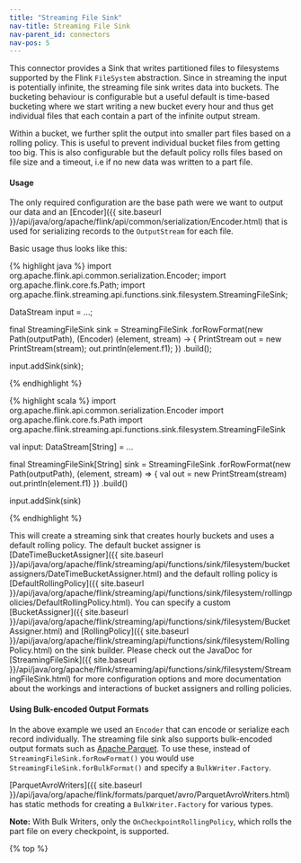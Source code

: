 ```yaml
---
title: "Streaming File Sink"
nav-title: Streaming File Sink
nav-parent_id: connectors
nav-pos: 5
---
```

<!--
Licensed to the Apache Software Foundation (ASF) under one
or more contributor license agreements.  See the NOTICE file
distributed with this work for additional information
regarding copyright ownership.  The ASF licenses this file
to you under the Apache License, Version 2.0 (the
"License"); you may not use this file except in compliance
with the License.  You may obtain a copy of the License at

  http://www.apache.org/licenses/LICENSE-2.0

Unless required by applicable law or agreed to in writing,
software distributed under the License is distributed on an
"AS IS" BASIS, WITHOUT WARRANTIES OR CONDITIONS OF ANY
KIND, either express or implied.  See the License for the
specific language governing permissions and limitations
under the License.
-->

This connector provides a Sink that writes partitioned files to filesystems
supported by the Flink `FileSystem` abstraction. Since in streaming the input
is potentially infinite, the streaming file sink writes data into buckets. The
bucketing behaviour is configurable but a useful default is time-based
bucketing where we start writing a new bucket every hour and thus get
individual files that each contain a part of the infinite output stream.

Within a bucket, we further split the output into smaller part files based on a
rolling policy. This is useful to prevent individual bucket files from getting
too big. This is also configurable but the default policy rolls files based on
file size and a timeout, i.e if no new data was written to a part file. 

#### Usage

The only required configuration are the base path were we want to output our
data and an
[Encoder]({{ site.baseurl }}/api/java/org/apache/flink/api/common/serialization/Encoder.html)
that is used for serializing records to the `OutputStream` for each file.

Basic usage thus looks like this:


<div class="codetabs" markdown="1">
<div data-lang="java" markdown="1">
{% highlight java %}
import org.apache.flink.api.common.serialization.Encoder;
import org.apache.flink.core.fs.Path;
import org.apache.flink.streaming.api.functions.sink.filesystem.StreamingFileSink;

DataStream<String> input = ...;

final StreamingFileSink<String> sink = StreamingFileSink
	.forRowFormat(new Path(outputPath), (Encoder<String>) (element, stream) -> {
		PrintStream out = new PrintStream(stream);
		out.println(element.f1);
	})
	.build();

input.addSink(sink);

{% endhighlight %}
</div>
<div data-lang="scala" markdown="1">
{% highlight scala %}
import org.apache.flink.api.common.serialization.Encoder
import org.apache.flink.core.fs.Path
import org.apache.flink.streaming.api.functions.sink.filesystem.StreamingFileSink

val input: DataStream[String] = ...

final StreamingFileSink[String] sink = StreamingFileSink
	.forRowFormat(new Path(outputPath), (element, stream) => {
		val out = new PrintStream(stream)
		out.println(element.f1)
	})
	.build()

input.addSink(sink)

{% endhighlight %}
</div>
</div>

This will create a streaming sink that creates hourly buckets and uses a
default rolling policy. The default bucket assigner is
[DateTimeBucketAssigner]({{ site.baseurl }}/api/java/org/apache/flink/streaming/api/functions/sink/filesystem/bucketassigners/DateTimeBucketAssigner.html)
and the default rolling policy is
[DefaultRollingPolicy]({{ site.baseurl }}/api/java/org/apache/flink/streaming/api/functions/sink/filesystem/rollingpolicies/DefaultRollingPolicy.html).
You can specify a custom
[BucketAssigner]({{ site.baseurl }}/api/java/org/apache/flink/streaming/api/functions/sink/filesystem/BucketAssigner.html)
and
[RollingPolicy]({{ site.baseurl }}/api/java/org/apache/flink/streaming/api/functions/sink/filesystem/RollingPolicy.html)
on the sink builder. Please check out the JavaDoc for
[StreamingFileSink]({{ site.baseurl }}/api/java/org/apache/flink/streaming/api/functions/sink/filesystem/StreamingFileSink.html)
for more configuration options and more documentation about the workings and
interactions of bucket assigners and rolling policies.

#### Using Bulk-encoded Output Formats

In the above example we used an `Encoder` that can encode or serialize each
record individually. The streaming file sink also supports bulk-encoded output
formats such as [Apache Parquet](http://parquet.apache.org). To use these,
instead of `StreamingFileSink.forRowFormat()` you would use
`StreamingFileSink.forBulkFormat()` and specify a `BulkWriter.Factory`.

[ParquetAvroWriters]({{ site.baseurl }}/api/java/org/apache/flink/formats/parquet/avro/ParquetAvroWriters.html)
has static methods for creating a `BulkWriter.Factory` for various types.

<div class="alert alert-info">
  <strong>Note:</strong> With Bulk Writers, only the
  <code>OnCheckpointRollingPolicy</code>, which rolls the part file on every
  checkpoint, is supported.
</div>

{% top %}
